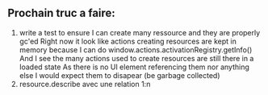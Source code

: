 ## Prochain truc a faire:

1. write a test to ensure I can create many ressource and they are properly gc'ed
   Right now it look like actions creating resources are kept in memory because I can do
   window.actions.activationRegistry.getInfo()
   And I see the many actions used to create resources are still there in a loaded state
   As there is no UI element referencing them nor anything else
   I would expect them to disapear (be garbage collected)
2. resource.describe avec une relation 1:n
